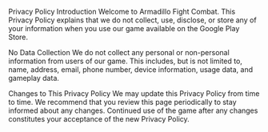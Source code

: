Privacy Policy
Introduction
Welcome to Armadillo Fight Combat. This Privacy Policy explains that we do not collect, use, disclose, or store any of your information when you use our game available on the Google Play Store.

No Data Collection
We do not collect any personal or non-personal information from users of our game. This includes, but is not limited to, name, address, email, phone number, device information, usage data, and gameplay data.

Changes to This Privacy Policy
We may update this Privacy Policy from time to time. We recommend that you review this page periodically to stay informed about any changes. Continued use of the game after any changes constitutes your acceptance of the new Privacy Policy.
